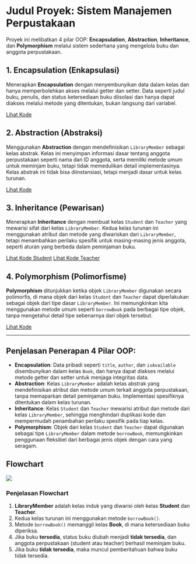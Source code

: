 # Judul Proyek: Sistem Manajemen Perpustakaan

Proyek ini melibatkan 4 pilar OOP: **Encapsulation**, **Abstraction**, **Inheritance**, dan **Polymorphism** melalui sistem sederhana yang mengelola buku dan anggota perpustakaan.

## 1. Encapsulation (Enkapsulasi)
Menerapkan **Encapsulation** dengan menyembunyikan data dalam kelas dan hanya memperbolehkan akses melalui getter dan setter. Data seperti judul buku, penulis, dan status ketersediaan buku diisolasi dan hanya dapat diakses melalui metode yang ditentukan, bukan langsung dari variabel.

<a href="https://github.com/Muhammad-Ikhwan-Fathulloh/Object-Oriented-Programming-1-Course-Bank/blob/main/MiniProject/LibrarySystem/Book.java">Lihat Kode</a>

## 2. Abstraction (Abstraksi)
Menggunakan **Abstraction** dengan mendefinisikan `LibraryMember` sebagai kelas abstrak. Kelas ini menyimpan informasi dasar tentang anggota perpustakaan seperti nama dan ID anggota, serta memiliki metode umum untuk meminjam buku, tetapi tidak memedulikan detail implementasinya. Kelas abstrak ini tidak bisa diinstansiasi, tetapi menjadi dasar untuk kelas turunan.

<a href="https://github.com/Muhammad-Ikhwan-Fathulloh/Object-Oriented-Programming-1-Course-Bank/blob/main/MiniProject/LibrarySystem/LibraryMember.java">Lihat Kode</a>

## 3. Inheritance (Pewarisan)
Menerapkan **Inheritance** dengan membuat kelas `Student` dan `Teacher` yang mewarisi sifat dari kelas `LibraryMember`. Kedua kelas turunan ini menggunakan atribut dan metode yang diwariskan dari `LibraryMember`, tetapi menambahkan perilaku spesifik untuk masing-masing jenis anggota, seperti aturan yang berbeda dalam peminjaman buku.

<a href="https://github.com/Muhammad-Ikhwan-Fathulloh/Object-Oriented-Programming-1-Course-Bank/blob/main/MiniProject/LibrarySystem/Student.java">Lihat Kode Student</a>
<a href="https://github.com/Muhammad-Ikhwan-Fathulloh/Object-Oriented-Programming-1-Course-Bank/blob/main/MiniProject/LibrarySystem/Teacher.java">Lihat Kode Teacher</a>

## 4. Polymorphism (Polimorfisme)
**Polymorphism** ditunjukkan ketika objek `LibraryMember` digunakan secara polimorfis, di mana objek dari kelas `Student` dan `Teacher` dapat diperlakukan sebagai objek dari tipe dasar `LibraryMember`. Ini memungkinkan kita menggunakan metode umum seperti `borrowBook` pada berbagai tipe objek, tanpa mengetahui detail tipe sebenarnya dari objek tersebut.

<a href="https://github.com/Muhammad-Ikhwan-Fathulloh/Object-Oriented-Programming-1-Course-Bank/blob/main/MiniProject/LibrarySystem/LibrarySystem.java">Lihat Kode</a>

---

## Penjelasan Penerapan 4 Pilar OOP:

- **Encapsulation**: Data pribadi seperti `title`, `author`, dan `isAvailable` disembunyikan dalam kelas `Book`, dan hanya dapat diakses melalui metode getter dan setter untuk menjaga integritas data.
- **Abstraction**: Kelas `LibraryMember` adalah kelas abstrak yang mendefinisikan atribut dan metode umum terkait anggota perpustakaan, tanpa memaparkan detail peminjaman buku. Implementasi spesifiknya ditentukan dalam kelas turunan.
- **Inheritance**: Kelas `Student` dan `Teacher` mewarisi atribut dan metode dari kelas `LibraryMember`, sehingga menghindari duplikasi kode dan mempermudah penambahan perilaku spesifik pada tiap kelas.
- **Polymorphism**: Objek dari kelas `Student` dan `Teacher` dapat digunakan sebagai tipe `LibraryMember` dalam metode `borrowBook`, memungkinkan penggunaan fleksibel dari berbagai jenis objek dengan cara yang seragam.

## Flowchart

[![](https://mermaid.ink/img/pako:eNp1kcFuwjAMhl_FymmTQLv3sIlSYJPGLuWytRzc1qURbYxSZwhR3n2hLdOEtJxs_1_i3_FZ5VyQClRZ8zGv0ApsotSAP7PkXWcW7WlNTUZ2C9Ppc6dNRVZL20GYxOIKMrId8Tt9nmwIc5-NenjVIXrI2Fo-hsz7x0GY_ydEvbBIrqXxkUXfZF5Rvgf8Rl1jpmstpw6WZ93OhkpNL5cBX_b4J3k7qyQmAWzBGbxh27_UB3fw2vcCwwL30Ko383Yb-mkcDgbXLUhFPvZG1UQ1ZBvUhf_V8_VyqrzYUKoCHxZUoqslVam5eBSdcHwyuQrEOpooy25XqaDEuvWZOxQoFGncWWxuyAHNF3PzC1Ghhe16WGO_zcsPxgWaRw?type=png)](https://mermaid.live/edit#pako:eNp1kcFuwjAMhl_FymmTQLv3sIlSYJPGLuWytRzc1qURbYxSZwhR3n2hLdOEtJxs_1_i3_FZ5VyQClRZ8zGv0ApsotSAP7PkXWcW7WlNTUZ2C9Ppc6dNRVZL20GYxOIKMrId8Tt9nmwIc5-NenjVIXrI2Fo-hsz7x0GY_ydEvbBIrqXxkUXfZF5Rvgf8Rl1jpmstpw6WZ93OhkpNL5cBX_b4J3k7qyQmAWzBGbxh27_UB3fw2vcCwwL30Ko383Yb-mkcDgbXLUhFPvZG1UQ1ZBvUhf_V8_VyqrzYUKoCHxZUoqslVam5eBSdcHwyuQrEOpooy25XqaDEuvWZOxQoFGncWWxuyAHNF3PzC1Ghhe16WGO_zcsPxgWaRw)

### Penjelasan Flowchart

1. **LibraryMember** adalah kelas induk yang diwarisi oleh kelas **Student** dan **Teacher**.
2. Kedua kelas turunan ini menggunakan metode `borrowBook()`.
3. Metode `borrowBook()` memanggil kelas **Book**, di mana ketersediaan buku diperiksa.
4. Jika buku **tersedia**, status buku diubah menjadi **tidak tersedia**, dan anggota perpustakaan (student atau teacher) berhasil meminjam buku.
5. Jika buku **tidak tersedia**, maka muncul pemberitahuan bahwa buku tidak tersedia.

